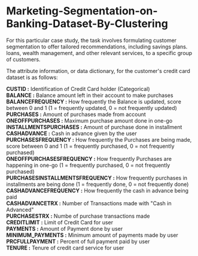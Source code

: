 # Marketing-Segmentation-on-Banking-Dataset-By-Clustering
For this particular case study, the task involves formulating customer segmentation to offer tailored recommendations, including savings plans. loans, wealth management, and other relevant services, to a specific group of customers.


The attribute information, or data dictionary, for the customer's credit card dataset is as follows:


<b> CUSTID :</b> Identification of Credit Card holder (Categorical)<br>
<b>BALANCE :</b> Balance amount left in their account to make purchases<br>
<b>BALANCEFREQUENCY :</b> How frequently the Balance is updated, score between 0 and 1 (1 = frequently updated, 0 = not frequently updated)<br>
<b>PURCHASES :</b> Amount of purchases made from account<br>
<b>ONEOFFPURCHASES :</b> Maximum purchase amount done in one-go<br>
<b>INSTALLMENTSPURCHASES :</b> Amount of purchase done in installment<br>
<b>CASHADVANCE :</b> Cash in advance given by the user<br>
<b>PURCHASESFREQUENCY :</b> How frequently the Purchases are being made, score between 0 and 1 (1 = frequently purchased, 0 = not frequently purchased)<br>
<b>ONEOFFPURCHASESFREQUENCY :</b> How frequently Purchases are happening in one-go (1 = frequently purchased, 0 = not frequently purchased)<br>
<b>PURCHASESINSTALLMENTSFREQUENCY :</b> How frequently purchases in installments are being done (1 = frequently done, 0 = not frequently done)<br>
<b>CASHADVANCEFREQUENCY :</b> How frequently the cash in advance being paid<br>
<b>CASHADVANCETRX :</b> Number of Transactions made with "Cash in Advanced"<br>
<b>PURCHASESTRX :</b> Numbe of purchase transactions made<br>
<b>CREDITLIMIT :</b> Limit of Credit Card for user<br>
<b>PAYMENTS :</b> Amount of Payment done by user<br>
<b>MINIMUM_PAYMENTS :</b> Minimum amount of payments made by user<br>
<b>PRCFULLPAYMENT :</b> Percent of full payment paid by user<br>
<b>TENURE :</b> Tenure of credit card service for user<br>
